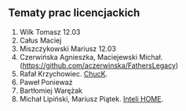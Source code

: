 ## Tematy prac licencjackich

1. Wilk Tomasz 12.03
1. Całus Maciej
1. Miszczykowski Mariusz 12.03
1. Czerwińska Agnieszka, Maciejewski Michał. (https://github.com/aczerwinska/FathersLegacy)
1. Rafał Krzychowiec. [ChucK](/).
1. Paweł Ponieważ
1. Bartłomiej Warężak
1. Michał Lipiński, Mariusz Piątek. [Inteli HOME](https://github.com/mlipinski2/licencjat).
